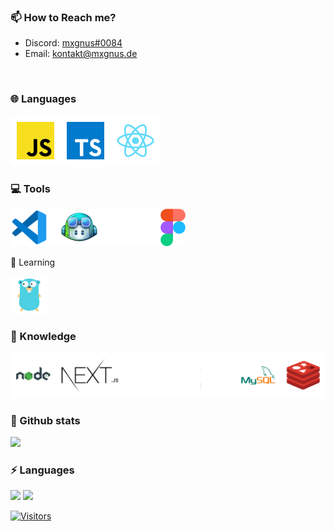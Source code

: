 ### 📫 How to Reach me?

-  Discord: <a href='https://discordapp.com/users/666974190561394698'>mxgnus#0084</a>
-  Email: <a href='mailto:kontakt@mxgnus.de'>kontakt@mxgnus.de</a>

<br />

### 🌐 Languages

<p>
<img src='./languages.png' />
</p>

### 💻 Tools

<p>
<img src='./tools.png' />
</p>

🤯 Learning

<p>
<img src='./learning.png' />
</p>

### 🧠 Knowledge

<p>
<img src='./knowledge.png' />
</p>

### 🚀 Github stats

<p>
<img src='https://github-readme-stats.vercel.app/api?username=mxgnus-de&show_icons=true&title_color=ffffff&icon_color=006ab0&text_color=daf7dc&bg_color=101010' />
</p>

### ⚡ Languages

<img src='https://github-readme-stats.vercel.app/api/top-langs/?username=mxgnus-de&show_icons=true&title_color=ffffff&icon_color=006ab0&text_color=daf7dc&bg_color=101010' />

<img src="https://wakatime.com/share/@mxgnus/17681045-bc98-4084-91b6-3a05fd394e8f.png" />

[![Visitors](https://api.visitorbadge.io/api/visitors?path=https%3A%2F%2Fgithub.com%2Fmxgnus%2FmxgnuscountColor=%23263759)](https://visitorbadge.io/status?path=https%3A%2F%2Fgithub.com%2Fmxgnus%2Fmxgnus)
